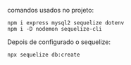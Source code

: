 comandos usados no projeto:
```
npm i express mysql2 sequelize dotenv
npm i -D nodemon sequelize-cli
```
Depois de configurado o sequelize:
```
npx sequelize db:create
```
